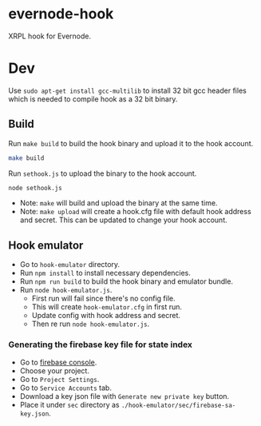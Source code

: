 # evernode-hook
XRPL hook for Evernode.

# Dev
Use `sudo apt-get install gcc-multilib` to install 32 bit gcc header files which is needed to compile hook as a 32 bit binary.

## Build
Run `make build` to build the hook binary and upload it to the hook account.

```bash
make build
```

Run `sethook.js` to upload the binary to the hook account.
```bash
node sethook.js
```

* Note: `make` will build and upload the binary at the same time.
* Note: `make upload` will create a hook.cfg file with default hook address and secret. This can be updated to change your hook account.

## Hook emulator
- Go to `hook-emulator` directory.
- Run `npm install` to install necessary dependencies.
- Run `npm run build` to build the hook binary and emulator bundle.
- Run `node hook-emulator.js`.
  - First run will fail since there's no config file.
  - This will create `hook-emulator.cfg` in first run.
  - Update config with hook address and secret.
  - Then re run `node hook-emulator.js`.

### Generating the firebase key file for state index
- Go to [firebase console](https://console.firebase.google.com).
- Choose your project.
- Go to `Project Settings`.
- Go to `Service Accounts` tab.
- Download a key json file with `Generate new private key` button.
- Place it under `sec` directory as `./hook-emulator/sec/firebase-sa-key.json`.
